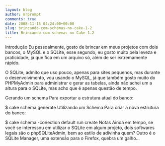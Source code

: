 ```yaml
---
layout: blog
author: mrprompt
comments: true
date: 2008-11-15 04:24:00+00:00
slug: brincando-com-schemas-no-cake-1-2
title: Brincando com schemas no Cake 1.2
---
```


Introdução Eu pessoalmente, gosto de brincar em meus projetos com dois bancos, o MySQL e o SQLite, esse segundo, eu gosto muito pela leveza e praticidade, já que fica em um arquivo só, além de ser extremamente rápido.

O SQLite, admito que uso pouco, apenas para sites pequenos, mas durante o desenvolvimento, vou usando o MySQL, já que também gosto muito do PHPMyAdmin para administrar e gerar as tabelas, ainda não achei um a altura para o SQLite, mas acho que é apenas questão de tempo.

Gerando um schema Para exportar a estrutura atual do banco:

$ cake schema generate
Utilizando um Schema Para criar a nova estrutura do banco:

$ cake schema -conection default run create
Notas Ainda em tempo, se você se interessou em utilizar o SQLite em algum projeto, dois softwares legais são o phpSQLiteAdmin, bem ao estilo de adivinha quem? Outro é o SQLite Manager, uma extensão para o Firefox, quebra um galho...

